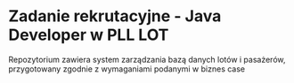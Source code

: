 # Zadanie rekrutacyjne - Java Developer w PLL LOT

Repozytorium zawiera system zarządzania bazą danych lotów i pasażerów, przygotowany zgodnie z wymaganiami podanymi w biznes case
